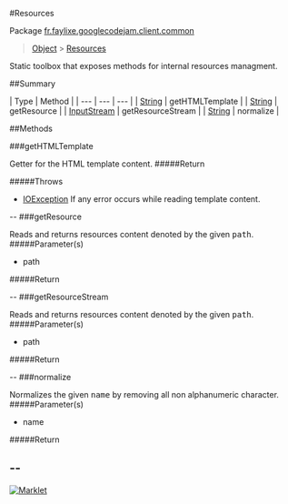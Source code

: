 #Resources

Package [fr.faylixe.googlecodejam.client.common](README.md)<br>
> [Object](../../../../java/lang/Object.md) > [Resources](Resources.md)

<p>Static toolbox that exposes methods for internal resources managment.</p>

##Summary


| Type | Method |
| --- | --- | --- |
| [String](../../../../java/lang/String.md) | getHTMLTemplate |
| [String](../../../../java/lang/String.md) | getResource |
| [InputStream](../../../../java/io/InputStream.md) | getResourceStream |
| [String](../../../../java/lang/String.md) | normalize |

##Methods

###getHTMLTemplate


Getter for the HTML template content.
#####Return


#####Throws

* [IOException](../../../../java/io/IOException.md) If any error occurs while reading template content.

--
###getResource


Reads and returns resources content denoted by the
 given <tt>path</tt>.
#####Parameter(s)


* path

#####Return



--
###getResourceStream


Reads and returns resources content denoted by the
 given <tt>path</tt>.
#####Parameter(s)


* path

#####Return



--
###normalize


Normalizes the given <tt>name</tt> by removing
 all non alphanumeric character.
#####Parameter(s)


* name

#####Return



--
---
[![Marklet](https://img.shields.io/badge/Generated%20by-Marklet-green.svg)](https://github.com/Faylixe/marklet)